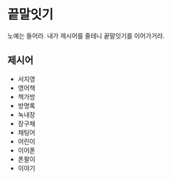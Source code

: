 # 끝말잇기
노예는 들어라. 내가 제시어를 줄테니 끝말잇기를 이어가거라.

## 제시어
- 서지영
- 영어책
- 책가방
- 방명록
- 녹내장
- 장구채
- 채팅어
- 어린이
- 이어폰
- 폰팔이
- 이야기
